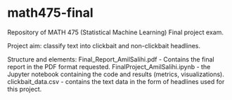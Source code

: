 # math475-final
Repository of MATH 475 (Statistical Machine Learning) Final project exam.

Project aim: classify text into clickbait and non-clickbait headlines.

Structure and elements:
Final_Report_AmilSalihi.pdf - Contains the final report in the PDF format requested.
FinalProject_AmilSalihi.ipynb - the Jupyter notebook containing the code and results (metrics, visualizations).
clickbait_data.csv - contains the text data in the form of headlines used for this project.
